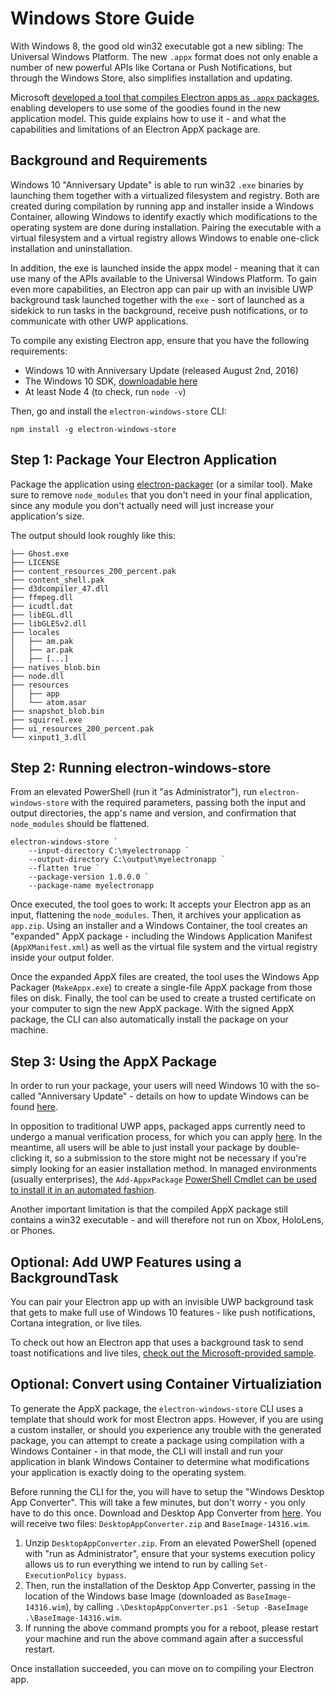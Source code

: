 # Windows Store Guide

With Windows 8, the good old win32 executable got a new sibling: The Universal
Windows Platform. The new `.appx` format does not only enable a number of new
powerful APIs like Cortana or Push Notifications, but through the Windows Store,
also simplifies installation and updating.

Microsoft [developed a tool that compiles Electron apps as `.appx` packages][electron-windows-store],
enabling developers to use some of the goodies found in the new application
model. This guide explains how to use it - and what the capabilities and
limitations of an Electron AppX package are.

## Background and Requirements

Windows 10 "Anniversary Update" is able to run win32 `.exe` binaries by
launching them together with a virtualized filesystem and registry. Both are
created during compilation by running app and installer inside a Windows
Container, allowing Windows to identify exactly which modifications to the
operating system are done during installation. Pairing the executable with a
virtual filesystem and a virtual registry allows Windows to enable one-click
installation and uninstallation.

In addition, the exe is launched inside the appx model - meaning that it can use
many of the APIs available to the Universal Windows Platform. To gain even more
capabilities, an Electron app can pair up with an invisible UWP background task
launched together with the `exe` - sort of launched as a sidekick to run tasks
in the background, receive push notifications, or to communicate with other UWP
applications.

To compile any existing Electron app, ensure that you have the following
requirements:

* Windows 10 with Anniversary Update (released August 2nd, 2016)
* The Windows 10 SDK, [downloadable here][windows-sdk]
* At least Node 4 (to check, run `node -v`)

Then, go and install the `electron-windows-store` CLI:

```
npm install -g electron-windows-store
```

## Step 1: Package Your Electron Application

Package the application using [electron-packager][electron-packager] (or a similar tool).
Make sure to remove `node_modules` that you don't need in your final application, since
any module you don't actually need will just increase your application's size.

The output should look roughly like this:

```
├── Ghost.exe
├── LICENSE
├── content_resources_200_percent.pak
├── content_shell.pak
├── d3dcompiler_47.dll
├── ffmpeg.dll
├── icudtl.dat
├── libEGL.dll
├── libGLESv2.dll
├── locales
│   ├── am.pak
│   ├── ar.pak
│   ├── [...]
├── natives_blob.bin
├── node.dll
├── resources
│   ├── app
│   └── atom.asar
├── snapshot_blob.bin
├── squirrel.exe
├── ui_resources_200_percent.pak
└── xinput1_3.dll
```

## Step 2: Running electron-windows-store

From an elevated PowerShell (run it "as Administrator"), run
`electron-windows-store` with the required parameters, passing both the input
and output directories, the app's name and version, and confirmation that
`node_modules` should be flattened.

```
electron-windows-store `
    --input-directory C:\myelectronapp `
    --output-directory C:\output\myelectronapp `
    --flatten true `
    --package-version 1.0.0.0 `
    --package-name myelectronapp
```

Once executed, the tool goes to work: It accepts your Electron app as an input,
flattening the `node_modules`. Then, it archives your application as `app.zip`.
Using an installer and a Windows Container, the tool creates an "expanded" AppX
package - including the Windows Application Manifest (`AppXManifest.xml`) as
well as the virtual file system and the virtual registry inside your output
folder.

Once the expanded AppX files are created, the tool uses the Windows App Packager
(`MakeAppx.exe`) to create a single-file AppX package from those files on disk.
Finally, the tool can be used to create a trusted certificate on your computer
to sign the new AppX package. With the signed AppX package, the CLI can also
automatically install the package on your machine.

## Step 3: Using the AppX Package

In order to run your package, your users will need Windows 10 with the so-called
"Anniversary Update" - details on how to update Windows can be found [here][how-to-update].

In opposition to traditional UWP apps, packaged apps currently need to undergo a
manual verification process, for which you can apply [here][centennial-campaigns].
In the meantime, all users will be able to just install your package by double-clicking it,
so a submission to the store might not be necessary if you're simply looking for an 
easier installation method. In managed environments (usually enterprises), the
`Add-AppxPackage` [PowerShell Cmdlet can be used to install it in an automated fashion][add-appxpackage].

Another important limitation is that the compiled AppX package still contains a
win32 executable - and will therefore not run on Xbox, HoloLens, or Phones.

## Optional: Add UWP Features using a BackgroundTask
You can pair your Electron app up with an invisible UWP background task that
gets to make full use of Windows 10 features - like push notifications,
Cortana integration, or live tiles.

To check out how an Electron app that uses a background task to send toast
notifications and live tiles, [check out the Microsoft-provided sample][background-task].

## Optional: Convert using Container Virtualiziation

To generate the AppX package, the `electron-windows-store` CLI uses a template
that should work for most Electron apps. However, if you are using a custom
installer, or should you experience any trouble with the generated package, you
can attempt to create a package using compilation with a Windows Container - in
that mode, the CLI will install and run your application in blank Windows Container
to determine what modifications your application is exactly doing to the operating
system.

Before running the CLI for the, you will have to setup the "Windows Desktop App
Converter". This will take a few minutes, but don't worry - you only have to do
this once. Download and Desktop App Converter from [here][app-converter].
You will receive two files: `DesktopAppConverter.zip` and `BaseImage-14316.wim`.

1. Unzip `DesktopAppConverter.zip`. From an elevated PowerShell (opened with
  "run as Administrator", ensure that your systems execution policy allows us to
  run everything we intend to run by calling `Set-ExecutionPolicy bypass`.
2. Then, run the installation of the Desktop App Converter, passing in the
  location of the Windows base Image (downloaded as `BaseImage-14316.wim`), by
  calling `.\DesktopAppConverter.ps1 -Setup -BaseImage .\BaseImage-14316.wim`.
3. If running the above command prompts you for a reboot, please restart your
  machine and run the above command again after a successful restart.

Once installation succeeded, you can move on to compiling your Electron app.

[windows-sdk]: https://developer.microsoft.com/en-us/windows/downloads/windows-10-sdk
[app-converter]: https://www.microsoft.com/en-us/download/details.aspx?id=51691
[add-appxpackage]: https://technet.microsoft.com/en-us/library/hh856048.aspx
[electron-packager]: https://github.com/electron-userland/electron-packager
[electron-windows-store]: https://github.com/catalystcode/electron-windows-store
[background-task]: https://github.com/felixrieseberg/electron-uwp-background
[centennial-campaigns]: https://developer.microsoft.com/en-us/windows/projects/campaigns/desktop-bridge
[how-to-update]: https://blogs.windows.com/windowsexperience/2016/08/02/how-to-get-the-windows-10-anniversary-update
